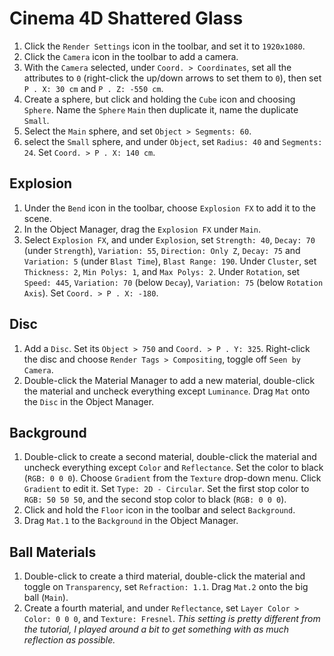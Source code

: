 # Cinema 4D Shattered Glass

1. Click the `Render Settings` icon in the toolbar, and set it to `1920x1080`.
2. Click the `Camera` icon in the toolbar to add a camera.
3. With the `Camera` selected, under `Coord. > Coordinates`, set all the attributes to `0` (right-click the up/down arrows to set them to `0`), then set `P . X: 30 cm` and `P . Z: -550 cm`.
4. Create a sphere, but click and holding the `Cube` icon and choosing `Sphere`. Name the `Sphere` `Main` then duplicate it, name the duplicate `Small`.
5. Select the `Main` sphere, and set `Object > Segments: 60`.
6. select the `Small` sphere, and under `Object`, set `Radius: 40` and `Segments: 24`. Set `Coord. > P . X: 140 cm`.

## Explosion

1. Under the `Bend` icon in the toolbar, choose `Explosion FX` to add it to the scene.
2. In the Object Manager, drag the `Explosion FX` under `Main`.
3. Select `Explosion FX`, and under `Explosion`, set `Strength: 40`, `Decay: 70` (under `Strength`), `Variation: 55`, `Direction: Only Z`, `Decay: 75` and `Variation: 5` (under `Blast Time`), `Blast Range: 190`. Under `Cluster`, set `Thickness: 2`, `Min Polys: 1`, and `Max Polys: 2`. Under `Rotation`, set `Speed: 445`, `Variation: 70` (below `Decay`), `Variation: 75` (below `Rotation Axis`). Set `Coord. > P . X: -180`.

## Disc

1. Add a `Disc`. Set its `Object > 750` and `Coord. > P . Y: 325`. Right-click the disc and choose `Render Tags > Compositing`, toggle off `Seen by Camera`.
2. Double-click the Material Manager to add a new material, double-click the material and uncheck everything except `Luminance`. Drag `Mat` onto the `Disc` in the Object Manager.

## Background

1. Double-click to create a second material, double-click the material and uncheck everything except `Color` and `Reflectance`. Set the color to black (`RGB: 0 0 0`). Choose `Gradient` from the `Texture` drop-down menu. Click `Gradient` to edit it. Set `Type: 2D - Circular`. Set the first stop color to `RGB: 50 50 50`, and the second stop color to black (`RGB: 0 0 0`).
2. Click and hold the `Floor` icon in the toolbar and select `Background`.
3. Drag `Mat.1` to the `Background` in the Object Manager.

## Ball Materials

1. Double-click to create a third material, double-click the material and toggle on `Transparency`, set `Refraction: 1.1`. Drag `Mat.2` onto the big ball (`Main`).
2. Create a fourth material, and under `Reflectance`, set `Layer Color > Color: 0 0 0`, and `Texture: Fresnel`. *This setting is pretty different from the tutorial, I played around a bit to get something with as much reflection as possible.*
